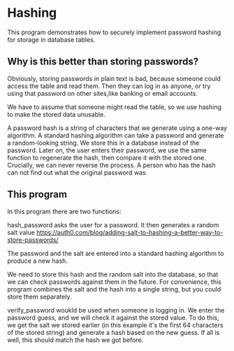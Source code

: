 # Hashing

This program demonstrates how to securely implement password hashing for storage in database tables.
## Why is this better than storing passwords?


Obviously, storing passwords in plain text is bad, because someone could access the table and read them. Then they can log in as anyone, or try using that password on other sites,like banking or email accounts.

We have to assume that someone might read the table, so we use hashing to make the stored data unusable.

A password hash is a string of characters that we generate using a one-way algorithm. 
A standard hashing algorithm can take a password and generate a random-looking string. We store this in a database instead of the password.
Later on, the user enters their password, we use the same function to regenerate the hash, then compare it with the stored one.
Crucially, we can never reverse the process. A person who has the hash can not find out what the original password was.

## This program 

In this program there are two functions:

hash_password asks the user for a password. It then generates a random salt value https://auth0.com/blog/adding-salt-to-hashing-a-better-way-to-store-passwords/

The password and the salt are entered into a standard hashing algorithm to produce a new hash.

We need to store this hash and the random salt into the database, so that we can check passwords against them in the future.
For convenience, this program combines the salt and the hash into a single string, but you could store them separately.

verify_password woukld be used when someone is logging in. We enter the password guess, and we will check it against the stored value.
To do this, we get the salt we stored earlier (in this example it's the first 64 characters of the stored string) and generate a hash based on the new guess.
If all is well, this should match the hash we got before.

